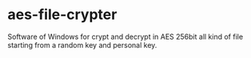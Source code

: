 # aes-file-crypter
Software of Windows for crypt and decrypt in AES 256bit all kind of file starting from a random key and personal key.
